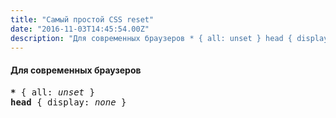 ```yaml
---
title: "Самый простой CSS reset"
date: "2016-11-03T14:45:54.00Z"
description: "Для современных браузеров * { all: unset } head { display: none }"
---
```


<!--kg-card-begin: html--><h4>Для современных браузеров</h4>
<pre><strong>*</strong> { all: <em>unset </em>}<br><strong>head</strong> { display: <em>none </em>}</pre>
<!--kg-card-end: html-->

